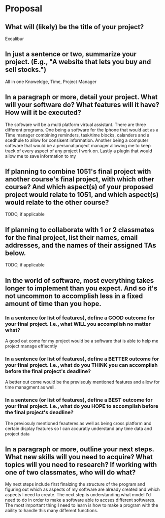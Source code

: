 # Proposal

## What will (likely) be the title of your project?

Excalibur  

## In just a sentence or two, summarize your project. (E.g., "A website that lets you buy and sell stocks.")

All in one Knoweldge, Time, Project Manager

## In a paragraph or more, detail your project. What will your software do? What features will it have? How will it be executed?

The software will be a multi platform virtual assistant. There are three different programs. One being a software for the Iphone that would act as a Time manager combining reminders, task/time blocks, calanders and a scedhule to allow for consisent information. Another being a computer software that would be a personal project manager allowing me to keep track of every aspect of any project I work on. Lastly a plugin that would allow me to save information to my


## If planning to combine 1051's final project with another course's final project, with which other course? And which aspect(s) of your proposed project would relate to 1051, and which aspect(s) would relate to the other course?

TODO, if applicable

## If planning to collaborate with 1 or 2 classmates for the final project, list their names, email addresses, and the names of their assigned TAs below.

TODO, if applicable 

## In the world of software, most everything takes longer to implement than you expect. And so it's not uncommon to accomplish less in a fixed amount of time than you hope.

### In a sentence (or list of features), define a GOOD outcome for your final project. I.e., what WILL you accomplish no matter what?

 A good out come for my project would be a software that is able to help me project manage effiecntly 
 
### In a sentence (or list of features), define a BETTER outcome for your final project. I.e., what do you THINK you can accomplish before the final project's deadline?

A better out come would be the previsouly mentioned features and allow for time managment as well. 

### In a sentence (or list of features), define a BEST outcome for your final project. I.e., what do you HOPE to accomplish before the final project's deadline?

The previosuly mentioned feauteres as well as being cross platform and certain display features so I can accuratly understand any time data and project data 

## In a paragraph or more, outline your next steps. What new skills will you need to acquire? What topics will you need to research? If working with one of two classmates, who will do what?

My next steps include first finalzing the structure of the program and figuring out which as aspects of my software are already created and which aspects I need to create. The next step is understanding what model I'd need to do in order to make a software able to accses different softwares. The most important thing I need to learn is how to make a program with the ability to handle this many different functions. 

